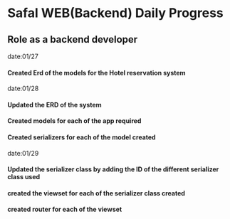 # Safal WEB(Backend) Daily Progress
## Role as a backend developer
date:01/27
#### Created Erd of the models for the Hotel reservation system
date:01/28
#### Updated the ERD of the system
#### Created models for each of the app required
#### Created serializers for each of the model created 

date:01/29
#### Updated the serializer class by adding the ID of the different serializer class used
#### created the viewset for each of the serializer class created
#### created router for each of the viewset
